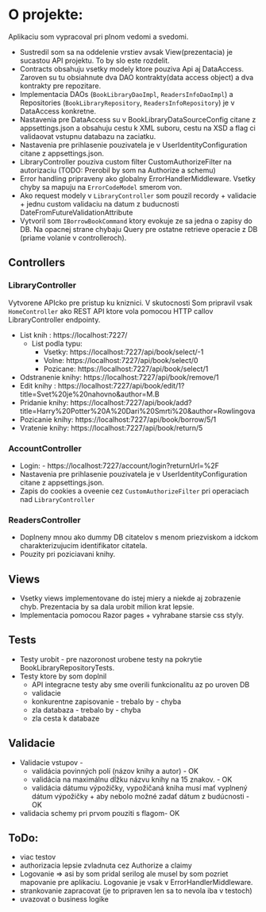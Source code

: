 

# O projekte:

Aplikaciu som vypracoval pri plnom vedomi a svedomi.
- Sustredil som sa na oddelenie vrstiev avsak View(prezentacia) je sucastou API projektu. To by slo este rozdelit.
- Contracts obsahuju vsetky modely ktore pouziva Api aj DataAccess. Zaroven su tu obsiahnute dva DAO kontrakty(data access object) a dva kontrakty pre repozitare.
- Implementacia DAOs (`BookLibraryDaoImpl`, `ReadersInfoDaoImpl`) a Repositories (`BookLibraryRepository`, `ReadersInfoRepository`) je v DataAccess konkretne.
- Nastavenia pre DataAccess su v BookLibraryDataSourceConfig citane z appsettings.json a obsahuju cestu k XML suboru, cestu na XSD a flag ci validaovat vstupnu databazu na zaciatku.
- Nastavenia pre prihlasenie pouzivatela je v UserIdentityConfiguration citane z appsettings.json.
- LibraryController pouziva custom filter CustomAuthorizeFilter na autorizaciu (TODO: Prerobil by som na Authorize a schemu)
- Error handling pripraveny ako globalny ErrorHandlerMiddleware. Vsetky chyby sa mapuju na `ErrorCodeModel` smerom von.
- Ako request modely v  `LibraryController` som pouzil recordy + validacie + jednu custom validaciu na datum z buducnosti DateFromFutureValidationAttribute
- Vytvoril som `IBorrowBookCommand` ktory evokuje ze sa jedna o zapisy do DB. Na opacnej strane chybaju Query pre ostatne retrieve operacie z DB (priame volanie v controlleroch).

## Controllers

### LibraryController 

Vytvorene APIcko pre pristup ku kniznici. V skutocnosti Som pripravil vsak `HomeController` ako REST API ktore vola pomocou HTTP callov LibraryController endpointy.

- List knih : https://localhost:7227/
    - List podla typu:    
      - Vsetky: https://localhost:7227/api/book/select/-1
      - Volne: https://localhost:7227/api/book/select/0
      - Pozicane: https://localhost:7227/api/book/select/1
- Odstranenie knihy: https://localhost:7227/api/book/remove/1
- Edit knihy : https://localhost:7227/api/book/edit/1?title=Svet%20je%20nahovno&author=M.B
- Pridanie knihy: https://localhost:7227/api/book/add?title=Harry%20Potter%20A%20Dari%20Smrti%20&author=Rowlingova
- Pozicanie knihy: https://localhost:7227/api/book/borrow/5/1
- Vratenie knihy: https://localhost:7227/api/book/return/5

### AccountController
- Login: - https://localhost:7227/account/login?returnUrl=%2F
- Nastavenia pre prihlasenie pouzivatela je v UserIdentityConfiguration citane z appsettings.json.
- Zapis do cookies a oveenie cez `CustomAuthorizeFilter` pri operaciach nad `LibraryController`

### ReadersController
- Doplneny mnou ako dummy DB citatelov s menom priezviskom a idckom charakterizujucim identifikator citatela.
- Pouzity pri poziciavani knihy.

## Views
- Vsetky views implementovane do istej miery a niekde aj zobrazenie chyb. Prezentacia by sa dala urobit milion krat lepsie.
- Implementacia pomocou Razor pages + vyhrabane starsie css styly.

## Tests
- Testy urobit - pre nazoronost urobene testy na pokrytie BookLibraryRepositoryTests.
- Testy ktore by som doplnil
    - API integracne testy aby sme overili funkcionalitu az po uroven DB
    - validacie
    - konkurentne zapisovanie - trebalo by - chyba
	- zla databaza - trebalo by - chyba
	- zla cesta k databaze 
	
## Validacie

- Validacie vstupov -
   - validácia povinných polí (názov knihy a autor) - OK 
   - validácia na maximálnu dĺžku názvu knihy na 15 znakov. - OK 
   - validácia dátumu výpožičky, vypožičaná kniha musí mať vyplnený dátum výpožičky + aby nebolo možné zadať dátum z budúcnosti - OK 
- validacia schemy pri prvom pouziti s flagom- OK


## ToDo:
- viac testov
- authorizacia lepsie zvladnuta cez Authorize a claimy
- Logovanie => asi by som pridal serilog ale musel by som pozriet mapovanie pre aplikaciu. Logovanie je vsak v ErrorHandlerMiddleware.
- strankovanie zapracovat (je to pripraven len sa to nevola iba v testoch)
- uvazovat o business logike 
